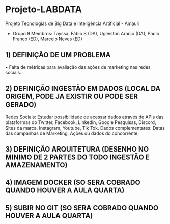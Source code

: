 # Projeto-LABDATA
Projeto Tecnologias de Big Data e Inteligência Artificial - Amauri
- Grupo 9
Membros:
Tayssa, 
Fábio S (DA), 
Ugleiston Araújo (DA), 
Paulo Franco (ED), 
Marcelo Neves (ED)

##  1) DEFINIÇÃO DE UM PROBLEMA 
•	Falta de métricas para avaliação das ações de marketing nas redes sociais.

## 2) DEFINIÇÃO INGESTÃO EM DADOS (LOCAL DA ORIGEM, PODE JA EXISTIR OU PODE SER GERADO)

Redes Sociais:  Estudar possibilidade de acessar dados através de APIs das plataformas do Twitter, Facebook, Linkedin, Google Pesquisas, Discord, Sites da marca, Instagram, Youtube, Tik Tok. 
Dados complementares: Datas das campanhas de Marketing, Ações ou dados do concorrente;
 
## 3) DEFINIÇÃO ARQUITETURA (DESENHO NO MINIMO DE 2 PARTES DO TODO INGESTÃO E AMAZENAMENTO)


## 4) IMAGEM DOCKER (SO SERA COBRADO QUANDO HOUVER A AULA QUARTA)


## 5) SUBIR NO GIT (SO SERA COBRADO QUANDO HOUVER A AULA QUARTA)
